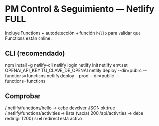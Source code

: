 
# PM Control & Seguimiento — Netlify FULL

Incluye Functions + autodetección + función `hello` para validar que Functions están online.

## CLI (recomendado)
npm install -g netlify-cli
netlify login
netlify init
netlify env:set OPENAI_API_KEY TU_CLAVE_DE_OPENAI
netlify deploy --dir=public --functions=functions
netlify deploy --prod --dir=public --functions=functions

## Comprobar
/.netlify/functions/hello → debe devolver JSON ok:true
/.netlify/functions/activities → lista (vacía) 200
/api/activities → debe redirigir (200) si el redirect está activo
